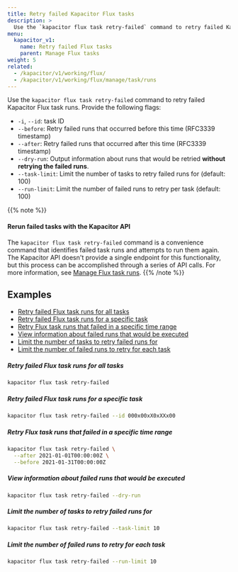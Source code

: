 ```yaml
---
title: Retry failed Kapacitor Flux tasks
description: >
  Use the `kapacitor flux task retry-failed` command to retry failed Kapacitor Flux task runs.
menu:
  kapacitor_v1:
    name: Retry failed Flux tasks
    parent: Manage Flux tasks
weight: 5
related:
  - /kapacitor/v1/working/flux/
  - /kapacitor/v1/working/flux/manage/task/runs
---
```


Use the `kapacitor flux task retry-failed` command to retry failed Kapacitor Flux task runs.
Provide the following flags:

- `-i`, `--id`: task ID
- `--before`: Retry failed runs that occurred before this time (RFC3339 timestamp)
- `--after`: Retry failed runs that occurred after this time (RFC3339 timestamp)
- `--dry-run`: Output information about runs that would be retried **without retrying the failed runs**.
- `--task-limit`: Limit the number of tasks to retry failed runs for (default: 100)
- `--run-limit`: Limit the number of failed runs to retry per task (default: 100)

{{% note %}}
#### Rerun failed tasks with the Kapacitor API
The `kapacitor flux task retry-failed` command is a convenience command that identifies
failed task runs and attempts to run them again.
The Kapacitor API doesn't provide a single endpoint for this functionality,
but this process can be accomplished through a series of API calls.
For more information, see [Manage Flux task runs](/kapacitor/v1/working/flux/manage/task-runs/?t=API).
{{% /note %}}

## Examples

- [Retry failed Flux task runs for all tasks](#retry-failed-flux-task-runs-for-all-tasks)
- [Retry failed Flux task runs for a specific task](#retry-failed-flux-task-runs-for-a-specific-task)
- [Retry Flux task runs that failed in a specific time range](#retry-flux-task-runs-that-failed-in-a-specific-time-range)
- [View information about failed runs that would be executed](#view-information-about-failed-runs-that-would-be-executed)
- [Limit the number of tasks to retry failed runs for](#limit-the-number-of-tasks-to-retry-failed-runs-for)
- [Limit the number of failed runs to retry for each task](#limit-the-number-of-failed-runs-to-retry-for-each-task)

##### Retry failed Flux task runs for all tasks
```sh
kapacitor flux task retry-failed
```

##### Retry failed Flux task runs for a specific task
```sh
kapacitor flux task retry-failed --id 000x00xX0xXXx00
```

##### Retry Flux task runs that failed in a specific time range
```sh
kapacitor flux task retry-failed \
  --after 2021-01-01T00:00:00Z \
  --before 2021-01-31T00:00:00Z
```

##### View information about failed runs that would be executed
```sh
kapacitor flux task retry-failed --dry-run
```

##### Limit the number of tasks to retry failed runs for
```sh
kapacitor flux task retry-failed --task-limit 10
```

##### Limit the number of failed runs to retry for each task
```sh
kapacitor flux task retry-failed --run-limit 10
```
